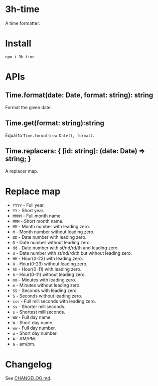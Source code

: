 # 3h-time

A time formatter.

# Install

```
npm i 3h-time
```

# APIs

## Time.format(date: Date, format: string): string

Format the given date.

## Time.get(format: string):string

Equal to `Time.format(new Date(), format)`.

## Time.replacers: { [id: string]: (date: Date) => string; }

A replacer map.

# Replace map

- `YYYY` - Full year.
- `YY` - Short year.
- `MMMM` - Full month name.
- `MMM` - Short month name.
- `MM` - Month number with leading zero.
- `M` - Month number without leading zero.
- `DD` - Date number with leading zero.
- `D` - Date number without leading zero.
- `dd` - Date number with st/nd/rd/th and leading zero.
- `d` - Date number with st/nd/rd/th but without leading zero.
- `HH` - Hour(0-23) with leading zero.
- `H` - Hour(0-23) without leading zero.
- `hh` - Hour(0-11) with leading zero.
- `h` - Hour(0-11) without leading zero.
- `mm` - Minutes with leading zero.
- `m` - Minutes without leading zero.
- `SS` - Seconds with leading zero.
- `S` - Seconds without leading zero.
- `sss` - Full milliseconds with leading zero.
- `ss` - Shorter milliseconds.
- `s` - Shortest milliseconds.
- `WW` - Full day name.
- `W` - Short day name.
- `ww` - Full day number.
- `w` - Short day number.
- `A` - AM/PM.
- `a` - am/pm.

# Changelog

See [CHANGELOG.md](Changelog.md).
